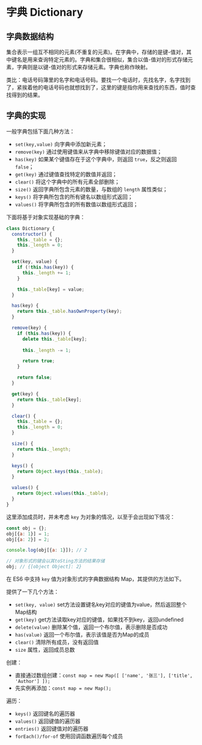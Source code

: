 字典 Dictionary
===

## 字典数据结构

集合表示一组互不相同的元素(不重复的元素)。在字典中，存储的是键-值对，其中键名是用来查询特定元素的。字典和集合很相似，集合以值-值对的形式存储元素，字典则是以键-值对的形式来存储元素。字典也称作映射。

类比：电话号码簿里的名字和电话号码。要找一个电话时，先找名字，名字找到了，紧挨着他的电话号码也就想找到了，这里的键是指你用来查找的东西，值时查找得到的结果。

## 字典的实现

一般字典包括下面几种方法：

- `set(key,value)` 向字典中添加新元素；
- `remove(key)` 通过使用键值来从字典中移除键值对应的数据值；
- `has(key)` 如果某个键值存在于这个字典中，则返回 `true`，反之则返回 `false`；
- `get(key)` 通过键值查找特定的数值并返回；
- `clear()` 将这个字典中的所有元素全部删除；
- `size()` 返回字典所包含元素的数量，与数组的 `length` 属性类似；
- `keys()` 将字典所包含的所有键名以数组形式返回；
- `values()` 将字典所包含的所有数值以数组形式返回；

下面将基于对象实现基础的字典：

```js
class Dictionary {
  constructor() {
    this._table = {};
    this._length = 0;
  }

  set(key, value) {
    if (!this.has(key)) {
      this._length += 1;
    }

    this._table[key] = value;
  }

  has(key) {
    return this._table.hasOwnProperty(key);
  }

  remove(key) {
    if (this.has(key)) {
      delete this._table[key];
      
      this._length -= 1;

      return true;
    }

    return false;
  }

  get(key) {
    return this._table[key];
  }

  clear() {
    this._table = {};
    this._length = 0;
  }

  size() {
    return this._length;
  }

  keys() {
    return Object.keys(this._table);
  }

  values() {
    return Object.values(this._table);
  }
}
```

这里添加成员时，并未考虑 `key` 为对象的情况，以至于会出现如下情况：

```js
const obj = {};
obj[{a: 1}] = 1;
obj[{a: 2}] = 2;

console.log(obj[{a: 1}]); // 2

// 对象形式的键会以其toSting方法的结果存储
obj; // {[object Object]: 2}
```

在 ES6 中支持 `key` 值为对象形式的字典数据结构 Map，其提供的方法如下。

提供了一下几个方法：

- `set(key, value)` set方法设置键名key对应的键值为value，然后返回整个Map结构
- `get(key)` get方法读取key对应的键值，如果找不到key，返回undefined
- `delete(value)` 删除某个值，返回一个布尔值，表示删除是否成功
- `has(value)` 返回一个布尔值，表示该值是否为Map的成员
- `clear()` 清除所有成员，没有返回值
- `size` 属性，返回成员总数

创建：

- 直接通过数组创建：`const map = new Map([ ['name', '张三'], ['title', 'Author'] ]);`
- 先实例再添加：`const map = new Map();`

遍历：

- `keys()` 返回键名的遍历器
- `values()` 返回键值的遍历器
- `entries()` 返回键值对的遍历器
- `forEach()/for-of` 使用回调函数遍历每个成员
